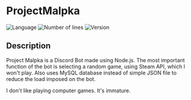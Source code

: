 # ProjectMalpka
![Language](https://img.shields.io/badge/language-Node.js-0E15C0)
![Number of lines](https://img.shields.io/tokei/lines/github/karolstawowski/ProjectMalpka)
![Version](https://img.shields.io/badge/version-1.0.0.0-0E15C0) <br>

## Description
Project Malpka is a Discord Bot made using Node.js.
The most important function of the bot is selecting a random game, using Steam API, which I won't play.
Also uses MySQL database instead of simple JSON file to reduce the load imposed on the bot.

I don't like playing computer games. It's immature.
